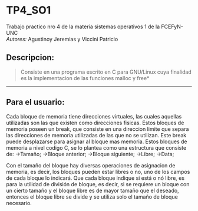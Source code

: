 # TP4_SO1
Trabajo practico nro 4 de la materia sistemas operativos 1 de la FCEFyN-UNC
\
*Autores:* Agustinoy Jeremias y Viccini Patricio 

## Descripcion:
>Consiste en una programa escrito en C para GNU/Linux cuya finalidad es la implementacion de las funciones malloc y free* 

---
## **Para el usuario:**

Cada bloque de memoria tiene direcciones virtuales, las cuales aquellas utilizadas son las que existen como direcciones fisicas.
Estos bloques de memoria poseen un break, que consiste en una direccion limite que separa las direcciones de memoria utilizadas de las que no se utilizan. Este break puede desplazarse para asignar al bloque mas memoria.
Estos bloques de memoria a nivel codigo C, se lo plantea como una estructura que consiste de:
->Tamaño;
->Bloque anterior;
->Bloque siguiente;
->Libre;
->Data;

Con el tamaño del bloque hay diversas operaciones de asignacion de memoria, es decir, los bloques pueden estar libres o no, uno de los campos de cada bloque lo indicará.
Que cada bloque indique si está o nó libre, es para la utilidad de división de bloque, es decir, si se requiere un bloque con un cierto tamaño y el bloque libre es de mayor tamaño que el deseado, entonces el bloque libre se divide y se utiliza solo el tamaño de bloque necesario.
